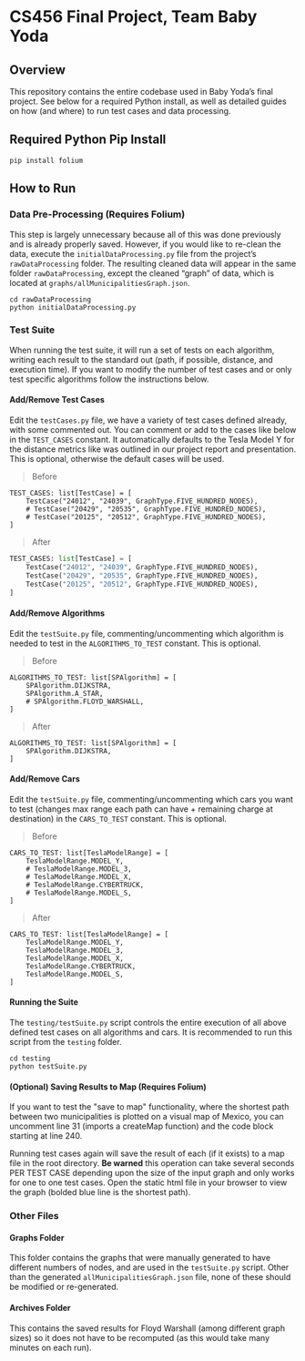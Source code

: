 # CS456 Final Project, Team Baby Yoda

## Overview
This repository contains the entire codebase used in Baby Yoda’s final project. See below for a required Python install, as well as detailed guides on how (and where) to run test cases and data processing.


## Required Python Pip Install
```
pip install folium
```

## How to Run

### Data Pre-Processing (Requires Folium)
This step is largely unnecessary because all of this was done previously and is already properly saved. However, if you would like to re-clean the data, execute the `initialDataProcessing.py` file from the project’s `rawDataProcessing` folder. 
The resulting cleaned data will appear in the same folder `rawDataProcessing`, except the cleaned “graph” of data, which is located at `graphs/allMunicipalitiesGraph.json`.

```
cd rawDataProcessing
python initialDataProcessing.py
```

### Test Suite
When running the test suite, it will run a set of tests on each algorithm, writing each result to the standard out (path, if possible, distance, and execution time).
If you want to modify the number of test cases and or only test specific algorithms follow the instructions below.

#### Add/Remove Test Cases
Edit the `testCases.py` file, we have a variety of test cases defined already, with some commented out.
You can comment or add to the cases like below in the `TEST_CASES` constant. It automatically defaults to the Tesla Model Y for the distance metrics like was outlined in our project report and presentation. This is optional, otherwise the default cases will be used.

> Before
```
TEST_CASES: list[TestCase] = [
	TestCase("24012", "24039", GraphType.FIVE_HUNDRED_NODES),
	# TestCase("20429", "20535", GraphType.FIVE_HUNDRED_NODES),
	# TestCase("20125", "20512", GraphType.FIVE_HUNDRED_NODES),
]
```
> After

```python
TEST_CASES: list[TestCase] = [
	TestCase("24012", "24039", GraphType.FIVE_HUNDRED_NODES),
	TestCase("20429", "20535", GraphType.FIVE_HUNDRED_NODES),
	TestCase("20125", "20512", GraphType.FIVE_HUNDRED_NODES),
]
```

#### Add/Remove Algorithms
Edit the `testSuite.py` file, commenting/uncommenting which algorithm is needed to test in the `ALGORITHMS_TO_TEST` constant. This is optional.

> Before
```
ALGORITHMS_TO_TEST: list[SPAlgorithm] = [
	SPAlgorithm.DIJKSTRA,
	SPAlgorithm.A_STAR,
	# SPAlgorithm.FLOYD_WARSHALL,
]
```
> After
```
ALGORITHMS_TO_TEST: list[SPAlgorithm] = [
	SPAlgorithm.DIJKSTRA,
]
```

#### Add/Remove Cars 
Edit the `testSuite.py` file, commenting/uncommenting which cars you want to test (changes max range each path can have + remaining charge at destination) in the `CARS_TO_TEST` constant. This is optional.

> Before
```
CARS_TO_TEST: list[TeslaModelRange] = [
    TeslaModelRange.MODEL_Y,
    # TeslaModelRange.MODEL_3,
    # TeslaModelRange.MODEL_X,
    # TeslaModelRange.CYBERTRUCK,
    # TeslaModelRange.MODEL_S,
]
```

> After
```
CARS_TO_TEST: list[TeslaModelRange] = [
    TeslaModelRange.MODEL_Y,
    TeslaModelRange.MODEL_3,
    TeslaModelRange.MODEL_X,
    TeslaModelRange.CYBERTRUCK,
    TeslaModelRange.MODEL_S,
]

```
#### Running the Suite
The `testing/testSuite.py` script controls the entire execution of all above defined test cases on all algorithms and cars. It is recommended to run this script from the `testing` folder.
```
cd testing
python testSuite.py
```

#### (Optional) Saving Results to Map (Requires Folium)
If you want to test the "save to map" functionality, where the shortest path between two municipalities is plotted on a visual map of Mexico, you can uncomment line 31 (imports a createMap function) and the code block starting at line 240. 

Running test cases again will save the result of each (if it exists) to a map file in the root directory. **Be warned** this operation can take several seconds PER TEST CASE depending upon the size of the input graph and only works for one to one test cases. Open the static html file in your browser to view the graph (bolded blue line is the shortest path).

### Other Files

#### Graphs Folder
This folder contains the graphs that were manually generated to have different numbers of nodes, and are used in the `testSuite.py` script. Other than the generated `allMunicipalitiesGraph.json` file, none of these should be modified or re-generated.

#### Archives Folder
This contains the saved results for Floyd Warshall (among different graph sizes) so it does not have to be recomputed (as this would take many minutes on each run).
